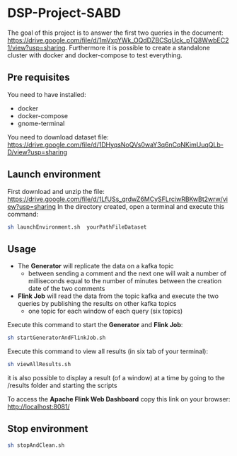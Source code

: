 # DSP-Project-SABD

The goal of this project is to answer the first two queries in the document: <https://drive.google.com/file/d/1mVxpYWk_OQdDZBCSqUck_pTQ8WwbEC21/view?usp=sharing>.
Furthermore it is possible to create a standalone cluster with docker and docker-compose to test everything.

## Pre requisites
You need to have installed:
* docker
* docker-compose
* gnome-terminal

You need to download dataset file:
<https://drive.google.com/file/d/1DHyqsNoQVs0waY3q6nCqNKimUuqQLb-D/view?usp=sharing>

## Launch environment
First download and unzip the file: <https://drive.google.com/file/d/1LfUSs_qrdwZ6MCySFLrciwRBKwBt2wrw/view?usp=sharing>
In the directory created, open a terminal and execute this command:
```bash
sh launchEnvironment.sh  yourPathFileDataset
```

## Usage
* The **Generator** will replicate the data on a kafka topic
  * between sending a comment and the next one will wait a number of milliseconds equal to the number of minutes between the creation date of the two comments
* **Flink Job** will read the data from the topic kafka and execute the two queries by publishing the results on other kafka topics 
  * one topic for each window of each query (six topics)
  
Execute this command to start the **Generator** and **Flink Job**: 
```bash
sh startGeneratorAndFlinkJob.sh
```
Execute this command to view all results (in six tab of your terminal):
```bash
sh viewAllResults.sh
```
it is also possible to display a result (of a window) at a time by going to the /results folder and starting the scripts

To access the **Apache Flink Web Dashboard** copy this link on your browser: 
<http://localhost:8081/> 


## Stop environment
```bash
sh stopAndClean.sh
```
